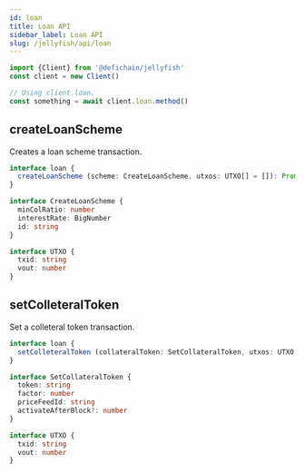 ```yaml
---
id: loan
title: Loan API
sidebar_label: Loan API
slug: /jellyfish/api/loan
---
```


```js
import {Client} from '@defichain/jellyfish'
const client = new Client()

// Using client.loan.
const something = await client.loan.method()
```

## createLoanScheme

Creates a loan scheme transaction.

```ts title="client.loan.createLoanScheme()"
interface loan {
  createLoanScheme (scheme: CreateLoanScheme, utxos: UTXO[] = []): Promise<string>
}

interface CreateLoanScheme {
  minColRatio: number
  interestRate: BigNumber
  id: string
}

interface UTXO {
  txid: string
  vout: number
}
```

## setColleteralToken

Set a colleteral token transaction.

```ts title="client.loan.setColleteralToken()"
interface loan {
  setColleteralToken (collateralToken: SetCollateralToken, utxos: UTXO[] = []): Promise<string>
}

interface SetCollateralToken {
  token: string
  factor: number
  priceFeedId: string
  activateAfterBlock?: number
}

interface UTXO {
  txid: string
  vout: number
}
```
